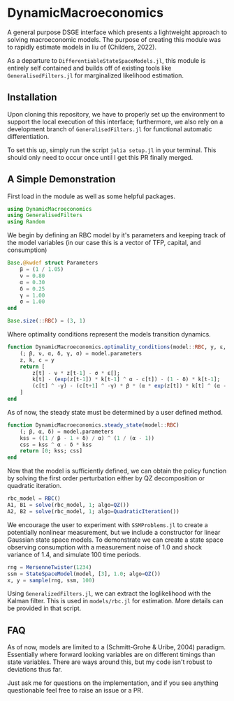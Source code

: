 # DynamicMacroeconomics

A general purpose DSGE interface which presents a lightweight approach to solving macroeconomic models. The purpose of creating this module was to rapidly estimate models in liu of (Childers, 2022).

As a departure to `DifferentiableStateSpaceModels.jl`, this module is entirely self contained and builds off of existing tools like `GeneralisedFilters.jl` for marginalized likelihood estimation.

## Installation

Upon cloning this repository, we have to properly set up the environment to support the local execution of this interface; furthermore, we also rely on a development branch of `GeneralisedFilters.jl` for functional automatic differentiation.

To set this up, simply run the script `julia setup.jl` in your terminal. This should only need to occur once until I get this PR finally merged.

## A Simple Demonstration

First load in the module as well as some helpful packages.

```julia
using DynamicMacroeconomics
using GeneralisedFilters
using Random
```

We begin by defining an RBC model by it's parameters and keeping track of the model variables (in our case this is a vector of TFP, capital, and consumption)

```julia
Base.@kwdef struct Parameters
    β = (1 / 1.05)
    ν = 0.80
    α = 0.30
    δ = 0.25
    γ = 1.00
    σ = 1.00
end

Base.size(::RBC) = (3, 1)
```

Where optimality conditions represent the models transition dynamics.

```julia
function DynamicMacroeconomics.optimality_conditions(model::RBC, y, ε, t::Int)
    (; β, ν, α, δ, γ, σ) = model.parameters
    z, k, c = y
    return [
        z[t] - ν * z[t-1] - σ * ε[];
        k[t] - (exp(z[t-1]) * k[t-1] ^ α - c[t]) - (1 - δ) * k[t-1];
        (c[t] ^ -γ) - (c[t+1] ^ -γ) * β * (α * exp(z[t]) * k[t] ^ (α - 1) + (1 - δ))
    ]
end
```

As of now, the steady state must be determined by a user defined method.

```julia
function DynamicMacroeconomics.steady_state(model::RBC)
    (; β, α, δ) = model.parameters
    kss = ((1 / β - 1 + δ) / α) ^ (1 / (α - 1))
    css = kss ^ α - δ * kss
    return [0; kss; css]
end
```

Now that the model is sufficiently defined, we can obtain the policy function by solving the first order perturbation either by QZ decomposition or quadratic iteration.

```julia
rbc_model = RBC()
A1, B1 = solve(rbc_model, 1; algo=QZ())
A2, B2 = solve(rbc_model, 1; algo=QuadraticIteration())
```

We encourage the user to experiment with `SSMProblems.jl` to create a potentially nonlinear measurement, but we include a constructor for linear Gaussian state space models. To demonstrate we can create a state space observing consumption with a measurement noise of 1.0 and shock variance of 1.4, and simulate 100 time periods.

```julia
rng = MersenneTwister(1234)
ssm = StateSpaceModel(model, [3], 1.0; algo=QZ())
x, y = sample(rng, ssm, 100)
```

Using `GeneralizedFilters.jl`, we can extract the loglikelihood with the Kalman filter. This is used in `models/rbc.jl` for estimation. More details can be provided in that script.

## FAQ

As of now, models are limited to a (Schmitt-Grohe & Uribe, 2004) paradigm. Essentially where forward looking variables are on different timings than state variables. There are ways around this, but my code isn't robust to deviations thus far.

Just ask me for questions on the implementation, and if you see anything questionable feel free to raise an issue or a PR.